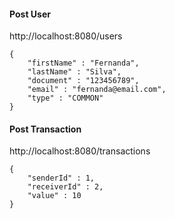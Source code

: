 #### Post User
http://localhost:8080/users

```
{
    "firstName" : "Fernanda",
    "lastName" : "Silva",
    "document" : "123456789",
    "email" : "fernanda@email.com",
    "type" : "COMMON"
}

```

#### Post Transaction
http://localhost:8080/transactions

```
{
    "senderId" : 1,
    "receiverId" : 2,
    "value" : 10
}

```

